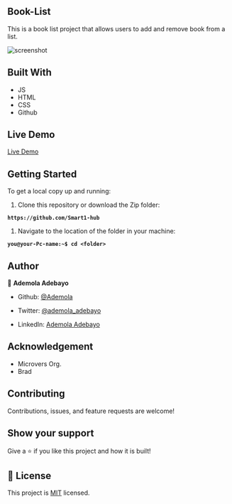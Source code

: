 ## Book-List
This is a book list project that allows users to add and remove book from a list.


![screenshot](Snapshot.png)


## Built With

- JS
- HTML
- CSS
- Github

## Live Demo

[Live Demo](https://smart1-hub.github.io/Book-List/)

## Getting Started

To get a local copy up and running:

1. Clone this repository or download the Zip folder:

**``https://github.com/Smart1-hub``**

1. Navigate to the location of the folder in your machine:

**``you@your-Pc-name:~$ cd <folder>``**

## Author

👤 **Ademola Adebayo**

- Github: [@Ademola](https://github.com/Smart1-hub)

- Twitter: [@ademola_adebayo](https://twitter.com/ademola_adebayo)

- LinkedIn: [Ademola Adebayo](https://www.linkedin.com/in/ademola-adebayo-81051578/)


## Acknowledgement

- Microvers Org.
- Brad

## Contributing

Contributions, issues, and feature requests are welcome!

## Show your support

Give a ⭐ if you like this project and how it is built!


## 📝 License

This project is [MIT](https://github.com/microverseinc/readme-template/blob/master/MIT.md) licensed.